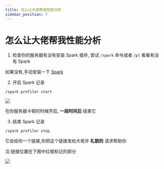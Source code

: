 ```yaml
---
title: 怎么让大佬帮我性能分析
sidebar_position: 7
---
```


# 怎么让大佬帮我性能分析

1. 检查你的服务器有没有安装 Spark 插件, 尝试 `/spark` 命令或者 `/pl` 看看有没有 Spark

如果没有,手动安装一下 [Spark](performance-analysis.md)

2. 开启 Spark 记录

```
/spark profiler start
```

![](_images/怎么让大佬帮我/spark_start.png)

在你服务器卡顿的时候开启, **一段时间后** 结束它

3. 结束 Spark 记录

```
/spark profiler stop
```

它会给你一个链接,你把这个链接发给大佬并 **礼貌的** 请求帮助你

注:链接位置在下图中红框标记的部分

![](_images/怎么让大佬帮我/spark_stop.png)
